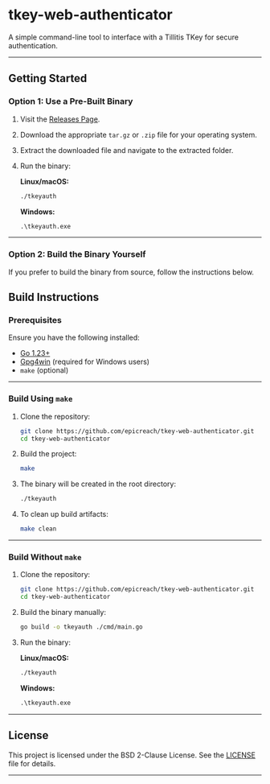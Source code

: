 # tkey-web-authenticator

A simple command-line tool to interface with a Tillitis TKey for secure authentication.

---

## Getting Started

### Option 1: Use a Pre-Built Binary

1. Visit the [Releases Page](https://github.com/epicreach/tkey-web-authenticator/releases).
2. Download the appropriate `tar.gz` or `.zip` file for your operating system.
3. Extract the downloaded file and navigate to the extracted folder.
4. Run the binary:

   **Linux/macOS:**

   ```bash
   ./tkeyauth
   ```

   **Windows:**

   ```cmd
   .\tkeyauth.exe
   ```

---

### Option 2: Build the Binary Yourself

If you prefer to build the binary from source, follow the instructions below.

## Build Instructions

### Prerequisites

Ensure you have the following installed:

- [Go 1.23+](https://golang.org/dl/)
- [Gpg4win](https://gpg4win.org/download.html) (required for Windows users)
- `make` (optional)

---

### Build Using `make`

1. Clone the repository:

   ```bash
   git clone https://github.com/epicreach/tkey-web-authenticator.git
   cd tkey-web-authenticator
   ```

2. Build the project:

   ```bash
   make
   ```

3. The binary will be created in the root directory:

   ```bash
   ./tkeyauth
   ```

4. To clean up build artifacts:
   ```bash
   make clean
   ```

---

### Build Without `make`

1. Clone the repository:

   ```bash
   git clone https://github.com/epicreach/tkey-web-authenticator.git
   cd tkey-web-authenticator
   ```

2. Build the binary manually:

   ```bash
   go build -o tkeyauth ./cmd/main.go
   ```

3. Run the binary:

   **Linux/macOS:**

   ```bash
   ./tkeyauth
   ```

   **Windows:**

   ```cmd
   .\tkeyauth.exe
   ```

---

## License

This project is licensed under the BSD 2-Clause License. See the [LICENSE](LICENSE) file for details.

---
